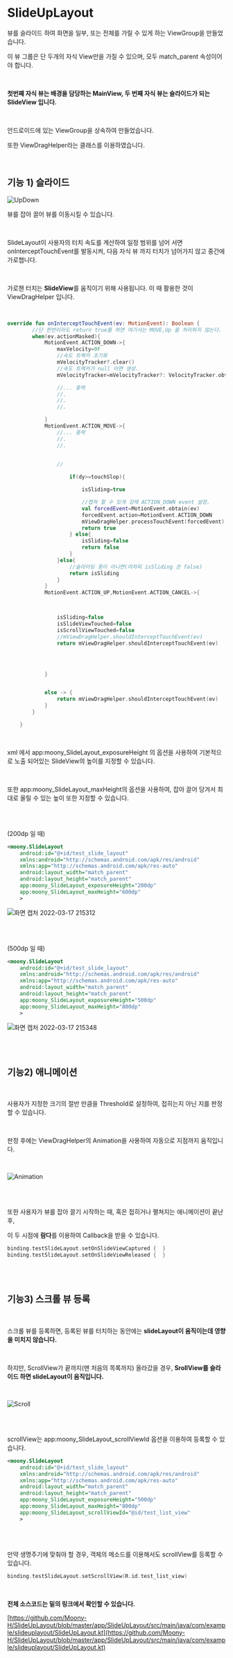 # SlideUpLayout

뷰를 슬라이드 하여 화면을 일부, 또는 전체를 가릴 수 있게 하는 ViewGroup을 만들었습니다.

이 뷰 그룹은 단 두개의 자식 View만을 가질 수 있으며, 모두 match_parent 속성이어야 합니다.

<br/>

**첫번째 자식 뷰는 배경을 담당하는 MainView, 두 번째 자식 뷰는 슬라이드가 되는 SlideView 입니다.**

<br/>

안드로이드에 있는 ViewGroup을 상속하여 만들었습니다.

또한 ViewDragHelper라는 클래스를 이용하였습니다.

<br/>

## 기능 1) 슬라이드



![UpDown](https://user-images.githubusercontent.com/53536205/158807595-076c402c-462a-463d-8e35-50e1350d7ee1.gif)





뷰를 잡아 끌어 뷰를 이동시킬 수 있습니다.

<br/>

SlideLayout이 사용자의 터치 속도를 계산하여 일정 범위를 넘어 서면 onInterceptTouchEvent를 발동시켜, 다음 자식 뷰 까지 터치가 넘어가지 않고 중간에 가로챕니다.

<br/>

가로챈 터치는 **SlideView**를 움직이기 위해 사용됩니다. 이 때 활용한 것이 ViewDragHelper 입니다.

<br/>

```kotlin
override fun onInterceptTouchEvent(ev: MotionEvent): Boolean {
        //단 한번이라도 return true를 하면 여기서는 MOVE,Up 을 처리하지 않는다.
        when(ev.actionMasked){
            MotionEvent.ACTION_DOWN->{
                maxVelocity=0F
                //속도 트랙커 초기화
                mVelocityTracker?.clear()
                //속도 트랙커가 null 이면 생성.
                mVelocityTracker=mVelocityTracker?: VelocityTracker.obtain()

                //... 중략
                //.
                //.
                //.

            }
            MotionEvent.ACTION_MOVE->{
                //... 중략
                //.
                //.
			

                //

                    if(dy>=touchSlop){

                        isSliding=true

                        //캡쳐 할 수 있게 강제 ACTION_DOWN event 설정.
                        val forcedEvent=MotionEvent.obtain(ev)
                        forcedEvent.action=MotionEvent.ACTION_DOWN
                        mViewDragHelper.processTouchEvent(forcedEvent)
                        return true
                    } else{
                        isSliding=false
                        return false
                    }
                }else{
                    //슬라이딩 중이 아니면(어차피 isSliding 은 false)
                    return isSliding
                }
            }
            MotionEvent.ACTION_UP,MotionEvent.ACTION_CANCEL->{



                isSliding=false
                isSlideViewTouched=false
                isScrollViewTouched=false
                //mViewDragHelper.shouldInterceptTouchEvent(ev)
                return mViewDragHelper.shouldInterceptTouchEvent(ev)




            }


            else -> {
                return mViewDragHelper.shouldInterceptTouchEvent(ev)
            }
        }

    }
```

<br/>

xml 에서 app:moony_SlideLayout_exposureHeight 의 옵션을 사용하여 기본적으로 노출 되어있는 SlideView의 높이를 지정할 수 있습니다.

<br/>

또한 app:moony_SlideLayout_maxHeight의 옵션을 사용하여, 잡아 끌어 당겨서 최대로 올릴 수 있는 높이 또한 지정할 수 있습니다.

<br/>

<br/>

(200dp 일 때)

```xml
<moony.SlideLayout
    android:id="@+id/test_slide_layout"
    xmlns:android="http://schemas.android.com/apk/res/android"
    xmlns:app="http://schemas.android.com/apk/res-auto"
    android:layout_width="match_parent"
    android:layout_height="match_parent"
    app:moony_SlideLayout_exposureHeight="200dp"
    app:moony_SlideLayout_maxHeight="600dp"
    >
```

![화면 캡처 2022-03-17 215312](https://user-images.githubusercontent.com/53536205/158812808-3f0a2e74-db0e-43d6-a966-7c268ed4b015.png)



<br/>

<br/>

(500dp 일 때)

```xml
<moony.SlideLayout
    android:id="@+id/test_slide_layout"
    xmlns:android="http://schemas.android.com/apk/res/android"
    xmlns:app="http://schemas.android.com/apk/res-auto"
    android:layout_width="match_parent"
    android:layout_height="match_parent"
    app:moony_SlideLayout_exposureHeight="500dp"
    app:moony_SlideLayout_maxHeight="800dp"
    >
```

![화면 캡처 2022-03-17 215348](https://user-images.githubusercontent.com/53536205/158813127-99cb858d-fbbb-4f20-9965-c845d7359463.png)





<br/>

<br/>

## 기능2) 애니메이션

<br/>

사용자가 지정한 크기의 절반 만큼을 Threshold로 설정하여, 접히는지 아닌 지를 판정할 수 있습니다.

<br/>

판정 후에는 ViewDragHelper의 Animation을 사용하여 자동으로 지점까지 움직입니다.

<br/>

![Animation](https://user-images.githubusercontent.com/53536205/158811021-0db1c31a-6e1b-49bd-8ada-918b72db7a40.gif)



<br/>

<br/>

또한 사용자가 뷰를 잡아 끌기 시작하는 때, 혹은 접히거나 펼쳐지는 애니메이션이 끝난 후,

이 두 시점에 **람다**를 이용하여 Callback을 받을 수 있습니다.

```kotlin
binding.testSlideLayout.setOnSlideViewCaptured {  }
binding.testSlideLayout.setOnSlideViewReleased {  }
```



<br/>

<br/>

## 기능3) 스크롤 뷰 등록

<br/>

스크롤 뷰를 등록하면, 등록된 뷰를 터치하는 동안에는 **slideLayout이 움직이는데 영향을 미치지 않습니다.** 

<br/>

하지만, ScrollView가 끝까지(맨 처음의 목록까지) 올라갔을 경우, **SrollView를 슬라이드 하면 slideLayout이 움직입니다.**

<br/>

![Scroll](https://user-images.githubusercontent.com/53536205/158814764-228377b9-905e-4057-a32a-0ca925197be1.gif)

<br/>

<br/>

scrollView는 app:moony_SlideLayout_scrollViewId 옵션을 이용하여 등록할 수 있습니다.

```xml
<moony.SlideLayout
    android:id="@+id/test_slide_layout"
    xmlns:android="http://schemas.android.com/apk/res/android"
    xmlns:app="http://schemas.android.com/apk/res-auto"
    android:layout_width="match_parent"
    android:layout_height="match_parent"
    app:moony_SlideLayout_exposureHeight="500dp"
    app:moony_SlideLayout_maxHeight="800dp"
    app:moony_SlideLayout_scrollViewId="@id/test_list_view"
    >
```

<br/>

<br/>

만약 생명주기에 맞춰야 할 경우, 객체의 메소드를 이용해서도 scrollView를 등록할 수 있습니다.

```kotlin
binding.testSlideLayout.setScrollView(R.id.test_list_view)
```



<br/>

**전체 소스코드는 밑의 링크에서 확인할 수 있습니다.**

[https://github.com/Moony-H/SlideUpLayout/blob/master/app/SlideUpLayout/src/main/java/com/example/slideuplayout/SlideUpLayout.kt](https://github.com/Moony-H/SlideUpLayout/blob/master/app/SlideUpLayout/src/main/java/com/example/slideuplayout/SlideUpLayout.kt)
